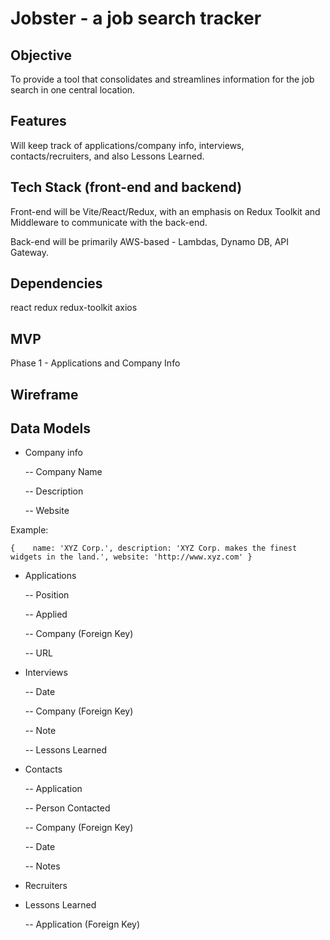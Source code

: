 # Jobster - a job search tracker

## Objective

To provide a tool that consolidates and streamlines information for the job search in one central location.

## Features

Will keep track of applications/company info, interviews, contacts/recruiters, and also Lessons Learned.

## Tech Stack (front-end and backend)

Front-end will be Vite/React/Redux, with an emphasis on Redux Toolkit and Middleware to communicate with the back-end.

Back-end will be primarily AWS-based - Lambdas, Dynamo DB, API Gateway.

## Dependencies

react redux redux-toolkit axios

## MVP
Phase 1 - Applications and Company Info

## Wireframe

## Data Models
- Company info
  
  -- Company Name
  
  -- Description
  
  -- Website

Example:

`{    name: 'XYZ Corp.',
     description: 'XYZ Corp. makes the finest widgets in the land.',
     website: 'http://www.xyz.com'
}`
  
- Applications
  
  -- Position
  
  -- Applied
  
  -- Company (Foreign Key)
  
  -- URL
  
- Interviews
  
  -- Date
  
  -- Company (Foreign Key)
  
  -- Note
  
  -- Lessons Learned
  
- Contacts
  
  -- Application
  
  -- Person Contacted
  
  -- Company (Foreign Key)
  
  -- Date
  
  -- Notes
  
- Recruiters
- Lessons Learned
  
  -- Application (Foreign Key)
